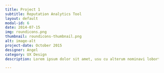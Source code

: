 ```yaml
---
title: Project 1
subtitle: Reputation Analytics Tool
layout: default
modal-id: 6
date: 2014-07-15
img: roundicons.png
thumbnail: roundicons-thumbnail.png
alt: image-alt
project-date: October 2015
designer: Angel
category: UX Design
description: Lorem ipsum dolor sit amet, usu cu alterum nominavi lobortis. At duo novum diceret. Tantas apeirian vix et, usu sanctus postulant inciderint ut, populo diceret necessitatibus in vim. Cu eum dicam feugiat noluisse.

---
```

